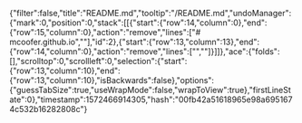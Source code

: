 {"filter":false,"title":"README.md","tooltip":"/README.md","undoManager":{"mark":0,"position":0,"stack":[[{"start":{"row":14,"column":0},"end":{"row":15,"column":0},"action":"remove","lines":["# mcoofer.github.io",""],"id":2},{"start":{"row":13,"column":13},"end":{"row":14,"column":0},"action":"remove","lines":["",""]}]]},"ace":{"folds":[],"scrolltop":0,"scrollleft":0,"selection":{"start":{"row":13,"column":10},"end":{"row":13,"column":10},"isBackwards":false},"options":{"guessTabSize":true,"useWrapMode":false,"wrapToView":true},"firstLineState":0},"timestamp":1572466914305,"hash":"00fb42a51618965e98a6951674c532b16282808c"}
